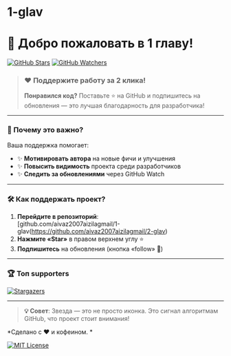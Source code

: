 # 1-glav
# 🚀 Добро пожаловать в 1 главу!

[![GitHub Stars](https://img.shields.io/github/stars/aivaz2007aizilagmail/1-glav?style=for-the-badge&logo=github&color=yellow)](https://github.com/aivaz2007aizilagmail/1-glav/stargazers)
[![GitHub Watchers](https://img.shields.io/github/watchers/aivaz2007aizilagmail/1-glav?style=for-the-badge&logo=github&color=blue)](https://github.com/aivaz2007aizilagmail/1-glav/subscriptions)

> ### ❤️ Поддержите работу за 2 клика!
> **Понравился код?** Поставьте ⭐ на GitHub и подпишитесь на обновления — это лучшая благодарность для разработчика!

---

### 🌟 Почему это важно?
Ваша поддержка помогает:
- ✨ **Мотивировать автора** на новые фичи и улучшения
- ✨ **Повысить видимость** проекта среди разработчиков
- ✨ **Следить за обновлениями** через GitHub Watch

---

### 🛠️ Как поддержать проект?
1. **Перейдите в репозиторий**:  
   [github.com/aivaz2007aizilagmail/1-glav(https://github.com/aivaz2007aizilagmail/2-glav)
2. **Нажмите «Star»** в правом верхнем углу ⭐
3. **Подпишитесь** на обновления (кнопка «follow» 👀)

---

### 🏆 Топ supporters
[![Stargazers](https://contrib.rocks/image?repo=aivaz2007aizilagmail/1-glav)](https://github.com/aivaz2007aizilagmail/1-glav/graphs/contributors)

---

> **💡 Совет**: Звезда — это не просто иконка. Это сигнал алгоритмам GitHub, что проект стоит внимания!

*Сделано с ❤️ и кофеином. *

[![MIT License](https://img.shields.io/badge/License-MIT-green.svg)](https://choosealicense.com/licenses/mit/)
